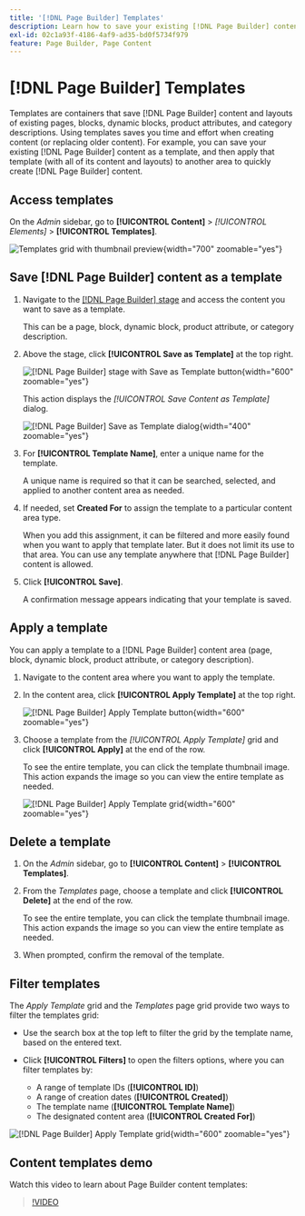 ```yaml
---
title: '[!DNL Page Builder] Templates'
description: Learn how to save your existing [!DNL Page Builder] content as a template, and then apply that template to another area.
exl-id: 02c1a93f-4186-4af9-ad35-bd0f5734f979
feature: Page Builder, Page Content
---
```

# [!DNL Page Builder] Templates

Templates are containers that save [!DNL Page Builder] content and layouts of existing pages, blocks, dynamic blocks, product attributes, and category descriptions. Using templates saves you time and effort when creating content (or replacing older content). For example, you can save your existing [!DNL Page Builder] content as a template, and then apply that template (with all of its content and layouts) to another area to quickly create [!DNL Page Builder] content.

## Access templates

On the _Admin_ sidebar, go to **[!UICONTROL Content]** > _[!UICONTROL Elements]_ > **[!UICONTROL Templates]**.

![Templates grid with thumbnail preview](./assets/templates-list.png){width="700" zoomable="yes"}

## Save [!DNL Page Builder] content as a template

1. Navigate to the [[!DNL Page Builder] stage](workspace.md#stage) and access the content you want to save as a template.

   This can be a page, block, dynamic block, product attribute, or category description.

1. Above the stage, click **[!UICONTROL Save as Template]** at the top right.

   ![[!DNL Page Builder] stage with Save as Template button](./assets/pb-templates-saveastemplate-button.png){width="600" zoomable="yes"}

   This action displays the _[!UICONTROL Save Content as Template]_ dialog.

   ![[!DNL Page Builder] Save as Template dialog](./assets/pb-templates-save-dialog.png){width="400" zoomable="yes"}

1. For **[!UICONTROL Template Name]**, enter a unique name for the template.

   A unique name is required so that it can be searched, selected, and applied to another content area as needed.

1. If needed, set **Created For** to assign the template to a particular content area type.

   When you add this assignment, it can be filtered and more easily found when you want to apply that template later. But it does not limit its use to that area. You can use any template anywhere that [!DNL Page Builder] content is allowed.

1. Click **[!UICONTROL Save]**.

   A confirmation message appears indicating that your template is saved.

## Apply a template

You can apply a template to a [!DNL Page Builder] content area (page, block, dynamic block, product attribute, or category description).

1. Navigate to the content area where you want to apply the template.

1. In the content area, click **[!UICONTROL Apply Template]** at the top right.

   ![[!DNL Page Builder] Apply Template button](./assets/pb-templates-applytemplate-button.png){width="600" zoomable="yes"}

1. Choose a template from the _[!UICONTROL Apply Template]_ grid and click **[!UICONTROL Apply]** at the end of the row.

   To see the entire template, you can click the template thumbnail image. This action expands the image so you can view the entire template as needed.

   ![[!DNL Page Builder] Apply Template grid](./assets/pb-templates-apply-slideout-nofilters.png){width="600" zoomable="yes"}

## Delete a template

1. On the _Admin_ sidebar, go to **[!UICONTROL Content]** > **[!UICONTROL Templates]**.

1. From the _Templates_ page, choose a template and click **[!UICONTROL Delete]** at the end of the row.

   To see the entire template, you can click the template thumbnail image. This action expands the image so you can view the entire template as needed.

1. When prompted, confirm the removal of the template.

## Filter templates

The _Apply Template_ grid and the _Templates_ page grid provide two ways to filter the templates grid:

- Use the search box at the top left to filter the grid by the template name, based on the entered text.

- Click **[!UICONTROL Filters]** to open the filters options, where you can filter templates by:

   - A range of template IDs (**[!UICONTROL ID]**)
   - A range of creation dates (**[!UICONTROL Created]**)
   - The template name (**[!UICONTROL Template Name]**)
   - The designated content area (**[!UICONTROL Created For]**)

![[!DNL Page Builder] Apply Template grid](./assets/pb-templates-apply-slideout-withfilters.png){width="600" zoomable="yes"}

## Content templates demo

Watch this video to learn about Page Builder content templates:

>[!VIDEO](https://video.tv.adobe.com/v/343787?quality=12)
